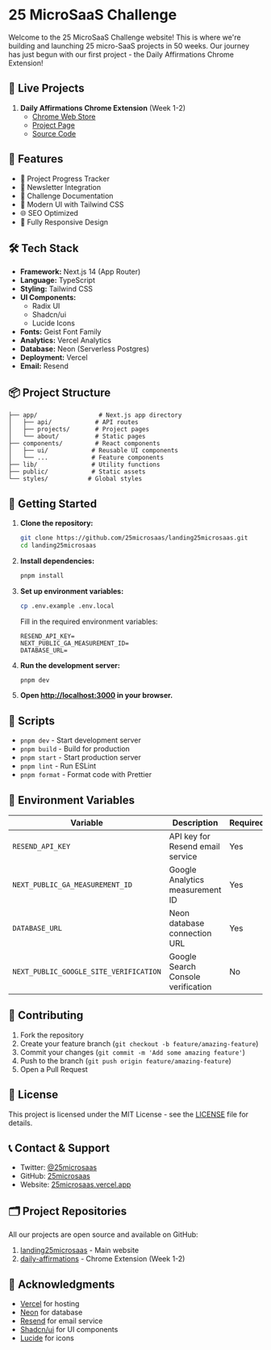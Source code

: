 # 25 MicroSaaS Challenge

Welcome to the 25 MicroSaaS Challenge website! This is where we're building and launching 25 micro-SaaS projects in 50 weeks. Our journey has just begun with our first project - the Daily Affirmations Chrome Extension!

## 🚀 Live Projects

1. **Daily Affirmations Chrome Extension** (Week 1-2)
   - [Chrome Web Store](https://chromewebstore.google.com/detail/daily-affirmations/nhhicimcipdgjckacooendaikhjhenle)
   - [Project Page](https://25microsaas.vercel.app/projects/daily-affirmations)
   - [Source Code](https://github.com/25microsaas/daily-affirmations)

## 🌟 Features

- 🎯 Project Progress Tracker
- 📧 Newsletter Integration
- 📝 Challenge Documentation
- 🎨 Modern UI with Tailwind CSS
- 🌐 SEO Optimized
- 📱 Fully Responsive Design

## 🛠️ Tech Stack

- **Framework:** Next.js 14 (App Router)
- **Language:** TypeScript
- **Styling:** Tailwind CSS
- **UI Components:** 
  - Radix UI
  - Shadcn/ui
  - Lucide Icons
- **Fonts:** Geist Font Family
- **Analytics:** Vercel Analytics
- **Database:** Neon (Serverless Postgres)
- **Deployment:** Vercel
- **Email:** Resend

## 📦 Project Structure

```
├── app/                 # Next.js app directory
│   ├── api/            # API routes
│   ├── projects/       # Project pages
│   └── about/          # Static pages
├── components/         # React components
│   ├── ui/            # Reusable UI components
│   └── ...            # Feature components
├── lib/               # Utility functions
├── public/            # Static assets
└── styles/           # Global styles
```

## 🚀 Getting Started

1. **Clone the repository:**
   ```bash
   git clone https://github.com/25microsaas/landing25microsaas.git
   cd landing25microsaas
   ```

2. **Install dependencies:**
   ```bash
   pnpm install
   ```

3. **Set up environment variables:**
   ```bash
   cp .env.example .env.local
   ```
   Fill in the required environment variables:
   ```env
   RESEND_API_KEY=
   NEXT_PUBLIC_GA_MEASUREMENT_ID=
   DATABASE_URL=
   ```

4. **Run the development server:**
   ```bash
   pnpm dev
   ```

5. **Open [http://localhost:3000](http://localhost:3000) in your browser.**

## 🔧 Scripts

- `pnpm dev` - Start development server
- `pnpm build` - Build for production
- `pnpm start` - Start production server
- `pnpm lint` - Run ESLint
- `pnpm format` - Format code with Prettier

## 📝 Environment Variables

| Variable | Description | Required |
|----------|-------------|----------|
| `RESEND_API_KEY` | API key for Resend email service | Yes |
| `NEXT_PUBLIC_GA_MEASUREMENT_ID` | Google Analytics measurement ID | Yes |
| `DATABASE_URL` | Neon database connection URL | Yes |
| `NEXT_PUBLIC_GOOGLE_SITE_VERIFICATION` | Google Search Console verification | No |

## 🤝 Contributing

1. Fork the repository
2. Create your feature branch (`git checkout -b feature/amazing-feature`)
3. Commit your changes (`git commit -m 'Add some amazing feature'`)
4. Push to the branch (`git push origin feature/amazing-feature`)
5. Open a Pull Request

## 📜 License

This project is licensed under the MIT License - see the [LICENSE](LICENSE) file for details.

## 📞 Contact & Support

- Twitter: [@25microsaas](https://twitter.com/25microsaas)
- GitHub: [25microsaas](https://github.com/25microsaas)
- Website: [25microsaas.vercel.app](https://25microsaas.vercel.app)

## 🗂️ Project Repositories

All our projects are open source and available on GitHub:

1. [landing25microsaas](https://github.com/25microsaas/landing25microsaas) - Main website
2. [daily-affirmations](https://github.com/25microsaas/daily-affirmations) - Chrome Extension (Week 1-2)

## 🙏 Acknowledgments

- [Vercel](https://vercel.com) for hosting
- [Neon](https://neon.tech) for database
- [Resend](https://resend.com) for email service
- [Shadcn/ui](https://ui.shadcn.com) for UI components
- [Lucide](https://lucide.dev) for icons
